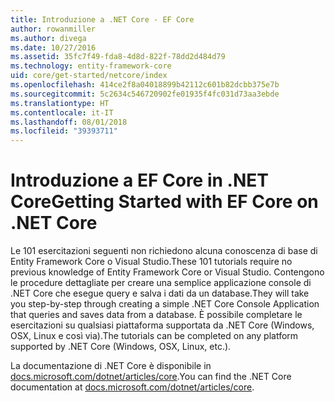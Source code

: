 ```yaml
---
title: Introduzione a .NET Core - EF Core
author: rowanmiller
ms.author: divega
ms.date: 10/27/2016
ms.assetid: 35fc7f49-fda8-4d8d-822f-78dd2d484d79
ms.technology: entity-framework-core
uid: core/get-started/netcore/index
ms.openlocfilehash: 414ce2f8a04018899b42112c601b82dcbb375e7b
ms.sourcegitcommit: 5c2634c546720902fe01935f4fc031d73aa3ebde
ms.translationtype: HT
ms.contentlocale: it-IT
ms.lasthandoff: 08/01/2018
ms.locfileid: "39393711"
---
```

# <a name="getting-started-with-ef-core-on-net-core"></a><span data-ttu-id="03979-102">Introduzione a EF Core in .NET Core</span><span class="sxs-lookup"><span data-stu-id="03979-102">Getting Started with EF Core on .NET Core</span></span>

<span data-ttu-id="03979-103">Le 101 esercitazioni seguenti non richiedono alcuna conoscenza di base di Entity Framework Core o Visual Studio.</span><span class="sxs-lookup"><span data-stu-id="03979-103">These 101 tutorials require no previous knowledge of Entity Framework Core or Visual Studio.</span></span> <span data-ttu-id="03979-104">Contengono le procedure dettagliate per creare una semplice applicazione console di .NET Core che esegue query e salva i dati da un database.</span><span class="sxs-lookup"><span data-stu-id="03979-104">They will take you step-by-step through creating a simple .NET Core Console Application that queries and saves data from a database.</span></span> <span data-ttu-id="03979-105">È possibile completare le esercitazioni su qualsiasi piattaforma supportata da .NET Core (Windows, OSX, Linux e così via).</span><span class="sxs-lookup"><span data-stu-id="03979-105">The tutorials can be completed on any platform supported by .NET Core (Windows, OSX, Linux, etc.).</span></span>

<span data-ttu-id="03979-106">La documentazione di .NET Core è disponibile in [docs.microsoft.com/dotnet/articles/core](https://docs.microsoft.com/dotnet/articles/core/).</span><span class="sxs-lookup"><span data-stu-id="03979-106">You can find the .NET Core documentation at [docs.microsoft.com/dotnet/articles/core](https://docs.microsoft.com/dotnet/articles/core/).</span></span>
